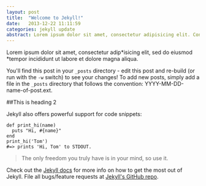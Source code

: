```yaml
---
layout: post
title:  "Welcome to Jekyll!"
date:   2013-12-22 11:11:59
categories: jekyll update
abstract: Lorem ipsum dolor sit amet, consectetur adipisicing elit. Consequatur, illum, perspiciatis maxime dolorum commodi nostrum obcaecati.
---
```


Lorem ipsum dolor sit amet, consectetur adip*isicing elit, sed do eiusmod *tempor incididunt ut labore et dolore magna aliqua.

You'll find this post in your `_posts` directory - edit this post and re-build (or run with the `-w` switch) to see your changes!
To add new posts, simply add a file in the `_posts` directory that follows the convention: YYYY-MM-DD-name-of-post.ext.

##This is heading 2

Jekyll also offers powerful support for code snippets:

<pre><code class="language-ruby">def print_hi(name)
  puts "Hi, #{name}"
end
print_hi('Tom')
#=> prints 'Hi, Tom' to STDOUT.
</code></pre>


> The only freedom you truly have is in your mind, so use it.

Check out the [Jekyll docs][jekyll] for more info on how to get the most out of Jekyll. File all bugs/feature requests at [Jekyll's GitHub repo][jekyll-gh].

[jekyll-gh]: https://github.com/mojombo/jekyll
[jekyll]:    http://jekyllrb.com
